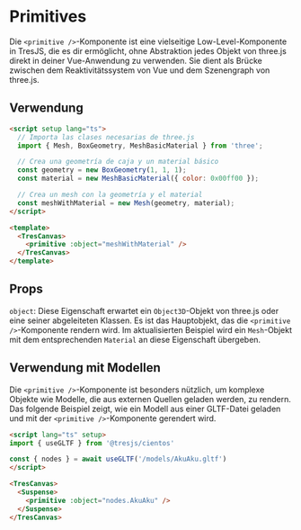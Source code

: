 # Primitives

Die `<primitive />`-Komponente ist eine vielseitige Low-Level-Komponente in TresJS, die es dir ermöglicht, ohne Abstraktion jedes Objekt von three.js direkt in deiner Vue-Anwendung zu verwenden. Sie dient als Brücke zwischen dem Reaktivitätssystem von Vue und dem Szenengraph von three.js.

## Verwendung

```html
<script setup lang="ts">
  // Importa las clases necesarias de three.js
  import { Mesh, BoxGeometry, MeshBasicMaterial } from 'three';

  // Crea una geometría de caja y un material básico
  const geometry = new BoxGeometry(1, 1, 1);
  const material = new MeshBasicMaterial({ color: 0x00ff00 });

  // Crea un mesh con la geometría y el material
  const meshWithMaterial = new Mesh(geometry, material);
</script>

<template>
  <TresCanvas>
    <primitive :object="meshWithMaterial" />
  </TresCanvas>
</template>
```

## Props

`object`: Diese Eigenschaft erwartet ein `Object3D`-Objekt von three.js oder eine seiner abgeleiteten Klassen. Es ist das Hauptobjekt, das die `<primitive />`-Komponente rendern wird. Im aktualisierten Beispiel wird ein `Mesh`-Objekt mit dem entsprechenden `Material` an diese Eigenschaft übergeben.

## Verwendung mit Modellen

Die `<primitive />`-Komponente ist besonders nützlich, um komplexe Objekte wie Modelle, die aus externen Quellen geladen werden, zu rendern. Das folgende Beispiel zeigt, wie ein Modell aus einer GLTF-Datei geladen und mit der `<primitive />`-Komponente gerendert wird.

```html
<script lang="ts" setup>
import { useGLTF } from '@tresjs/cientos'

const { nodes } = await useGLTF('/models/AkuAku.gltf')
</script>

<TresCanvas>
  <Suspense>
    <primitive :object="nodes.AkuAku" />
  </Suspense>
</TresCanvas>
```
